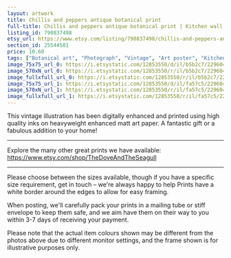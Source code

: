 ```yaml
---
layout: artwork
title: Chillis and peppers antique botanical print 
full-title: Chillis and peppers antique botanical print | Kitchen wall art | Gardening and seed poster | Vintage home decor | AB17
listing_id: 790837498
etsy_url: https://www.etsy.com/listing/790837498/chillis-and-peppers-antique-botanical?utm_source=ds&utm_medium=api&utm_campaign=api
section_id: 25544581
price: 10.60
tags: ["Botanical art", "Photograph", "Vintage", "Art poster", "Kitchen wall art", "Vegetables print", "Home decor", "Kitchen print", "Antique botanical", "Gardening print", "Gardening wall art", "Cooking", "Chilli pepper"]
image_75x75_url_0: https://i.etsystatic.com/12853550/d/il/b5b2c7/2296045610/il_75x75.2296045610_sg6a.jpg?version=0
image_570xN_url_0: https://i.etsystatic.com/12853550/r/il/b5b2c7/2296045610/il_570xN.2296045610_sg6a.jpg
image_fullxfull_url_0: https://i.etsystatic.com/12853550/r/il/b5b2c7/2296045610/il_fullxfull.2296045610_sg6a.jpg
image_75x75_url_1: https://i.etsystatic.com/12853550/d/il/fa57c5/2296045590/il_75x75.2296045590_pv4t.jpg?version=0
image_570xN_url_1: https://i.etsystatic.com/12853550/r/il/fa57c5/2296045590/il_570xN.2296045590_pv4t.jpg
image_fullxfull_url_1: https://i.etsystatic.com/12853550/r/il/fa57c5/2296045590/il_fullxfull.2296045590_pv4t.jpg
---
```

This vintage illustration has been digitally enhanced and printed using high quality inks on heavyweight enhanced matt art paper. A fantastic gift or a fabulous addition to your home!
 
---

Explore the many other great prints we have available: https://www.etsy.com/shop/TheDoveAndTheSeagull

---

Please choose between the sizes available, though if you have a specific size requirement, get in touch – we&#39;re always happy to help Prints have a white border around the edges to allow for easy framing.

When posting, we&#39;ll carefully pack your prints in a mailing tube or stiff envelope to keep them safe, and we aim have them on their way to you within 3-7 days of receiving your payment.

Please note that the actual item colours shown may be different from the photos above due to different monitor settings, and the frame shown is for illustrative purposes only.
